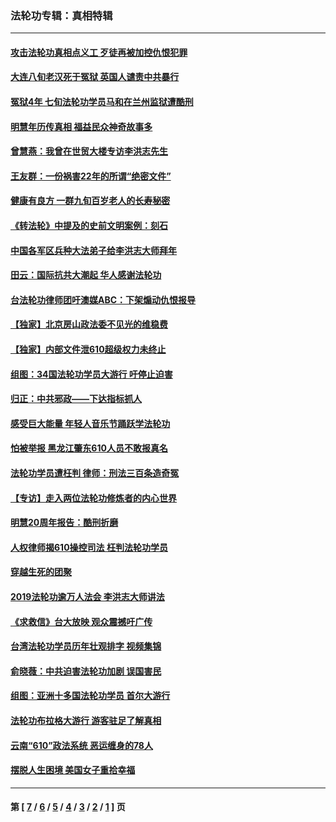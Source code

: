 ### 法轮功专辑：真相特辑
---
#### [攻击法轮功真相点义工 歹徒再被加控仇恨犯罪](../../pages/nf4389/n13601019.md?05230430) 
#### [大连八旬老汉死于冤狱 英国人谴责中共暴行](../../pages/nf4389/n13480118.md?05230430) 
#### [冤狱4年 七旬法轮功学员马和在兰州监狱遭酷刑](../../pages/nf4389/n13304688.md?05230430) 
#### [明慧年历传真相 福益民众神奇故事多](../../pages/nf4389/n13294545.md?05230430) 
#### [曾慧燕：我曾在世贸大楼专访李洪志先生](../../pages/nf4389/n12898729.md?05230430) 
#### [王友群：一份祸害22年的所谓“绝密文件”](../../pages/nf4389/n12871750.md?05230430) 
#### [健康有良方 一群九旬百岁老人的长寿秘密](../../pages/nf4389/n12847475.md?05230430) 
#### [《转法轮》中提及的史前文明案例：刻石](../../pages/nf4389/n12758577.md?05230430) 
#### [中国各军区兵种大法弟子给李洪志大师拜年](../../pages/nf4389/n12750047.md?05230430) 
#### [田云：国际抗共大潮起 华人感谢法轮功](../../pages/nf4389/n12357708.md?05230430) 
#### [台法轮功律师团吁澳媒ABC：下架煽动仇恨报导](../../pages/nf4389/n12279917.md?05230430) 
#### [【独家】北京房山政法委不见光的维稳费](../../pages/nf4389/n12031979.md?05230430) 
#### [【独家】内部文件泄610超级权力未终止](../../pages/nf4389/n12023895.md?05230430) 
#### [组图：34国法轮功学员大游行 吁停止迫害](../../pages/nf4389/n11492658.md?05230430) 
#### [归正：中共邪政——下达指标抓人](../../pages/nf4389/n11474770.md?05230430) 
#### [感受巨大能量 年轻人音乐节踊跃学法轮功](../../pages/nf4389/n11441981.md?05230430) 
#### [怕被举报 黑龙江肇东610人员不敢报真名](../../pages/nf4389/n11436499.md?05230430) 
#### [法轮功学员遭枉判 律师：刑法三百条造奇冤](../../pages/nf4389/n11433943.md?05230430) 
#### [【专访】走入两位法轮功修炼者的内心世界](../../pages/nf4389/n11415623.md?05230430) 
#### [明慧20周年报告：酷刑折磨](../../pages/nf4389/n11387954.md?05230430) 
#### [人权律师揭610操控司法 枉判法轮功学员](../../pages/nf4389/n11313370.md?05230430) 
#### [穿越生死的团聚](../../pages/nf4389/n11258922.md?05230430) 
#### [2019法轮功逾万人法会 李洪志大师讲法](../../pages/nf4389/n11265303.md?05230430) 
#### [《求救信》台大放映 观众震撼吁广传](../../pages/nf4389/n10922251.md?05230430) 
#### [台湾法轮功学员历年壮观排字 视频集锦](../../pages/nf4389/n10878789.md?05230430) 
#### [俞晓薇：中共迫害法轮功加剧 误国害民](../../pages/nf4389/n10859260.md?05230430) 
#### [组图：亚洲十多国法轮功学员 首尔大游行](../../pages/nf4389/n10781149.md?05230430) 
#### [法轮功布拉格大游行 游客驻足了解真相](../../pages/nf4389/n10749360.md?05230430) 
#### [云南“610”政法系统 恶运缠身的78人](../../pages/nf4389/n10747534.md?05230430) 
#### [摆脱人生困境 美国女子重拾幸福](../../pages/nf4389/n10688678.md?05230430) 

---
#### 第 [ [7](./7.md?05230430) / [6](./6.md?05230430) / [5](./5.md?05230430) / [4](./4.md?05230430) / [3](./3.md?05230430) / [2](./2.md?05230430) / [1](./1.md?05230430) ] 页
